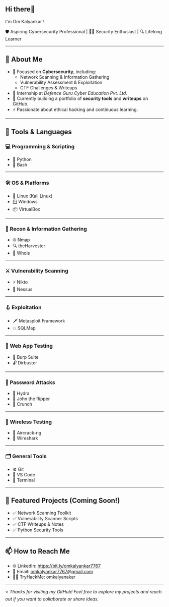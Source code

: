 ## Hi there👋
I'm Om Kalyankar !

🛡️ Aspiring Cybersecurity Professional | 🧑‍💻 Security Enthusiast | 🔍 Lifelong Learner

---

## 📜 About Me

- 🎯 Focused on **Cybersecurity**, including:
  - Network Scanning & Information Gathering
  - Vulnerability Assessment & Exploitation
  - CTF Challenges & Writeups
- 🏫 Internship at *Defence Guru Cyber Education Pvt. Ltd.*
- 🌱 Currently building a portfolio of **security tools** and **writeups** on GitHub.
- ⚡ Passionate about ethical hacking and continuous learning.

---

## 🧰 Tools & Languages


### 💻 Programming & Scripting
- 🐍 Python
- 🐚 Bash

---

### 🛠️ OS & Platforms
- 🐧 Linux (Kali Linux)
- 🪟 Windows
- 📦 VirtualBox

---

### 🔎 Recon & Information Gathering
- 🌐 Nmap
- 🔍 theHarvester
- 📜 Whois

---

### ⚔️ Vulnerability Scanning
- ⚡ Nikto
- 🐉 Nessus
---

### 🪝 Exploitation
- 🗡️ Metasploit Framework
- 💥 SQLMap

---

### 🧪 Web App Testing
- 🦀 Burp Suite
- 🔓 Dirbuster

---

### 🔐 Password Attacks
- 🔨 Hydra
- 🦍 John the Ripper
- 🧰 Crunch


---

### 🧭 Wireless Testing
- 📡 Aircrack-ng
- 📶 Wireshark

---

### 🗂️ General Tools
- ⚙️ Git
- 📄 VS Code
- 🐧 Terminal

---


## 📌 Featured Projects (Coming Soon!)

- ✅ Network Scanning Toolkit
- ✅ Vulnerability Scanner Scripts
- ✅ CTF Writeups & Notes
- ✅ Python Security Tools



---

## 📫 How to Reach Me

- 🌐 LinkedIn: https://bit.ly/omkalyankar7767
- 📧 Email: omkalyankar7767@gmail.com
- 🏴‍☠️ TryHackMe: omkalyanakar
---

⭐️ *Thanks for visiting my GitHub! Feel free to explore my projects and reach out if you want to collaborate or share ideas.*
